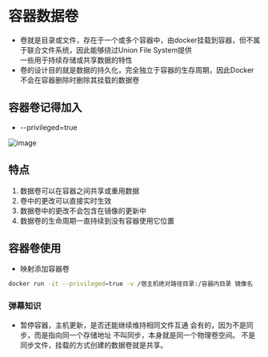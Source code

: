 # 容器数据卷
- 卷就是目录或文件，存在于一个或多个容器中，由docker挂载到容器，但不属于联合文件系统，因此能够绕过Union File System提供  
  一些用于持续存储或共享数据的特性
- 卷的设计目的就是数据的持久化，完全独立于容器的生存周期，因此Docker不会在容器删除时删除其挂载的数据卷

## 容器卷记得加入
- --privileged=true

![image](https://user-images.githubusercontent.com/92672384/181709581-547f5b49-7e54-4d33-a11d-685c53aea07c.png)

## 特点
1. 数据卷可以在容器之间共享或重用数据
2. 卷中的更改可以直接实时生效
3. 数据卷中的更改不会包含在镜像的更新中
4. 数据卷的生命周期一直持续到没有容器使用它位置

## 容器卷使用
- 映射添加容器卷
```bash
docker run -it --privileged=true -v /宿主机绝对路径目录:/容器内目录 镜像名
```

### 弹幕知识
- 暂停容器，主机更新，是否还能继续维持相同文件互通
会有的，因为不是同步，而是指向同一个存储地址
不叫同步，本身就是同一个物理卷空间。
不是同步文件，挂载的方式创建的数据卷就是共享。
